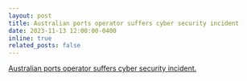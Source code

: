 ```yaml
---
layout: post
title: Australian ports operator suffers cyber security incident
date: 2023-11-13 12:00:00-0400
inline: true
related_posts: false
---
```


 <a href="https://www.itnews.com.au/news/australian-ports-operator-suffers-cyber-security-incident-602243">Australian ports operator suffers cyber security incident.</a>